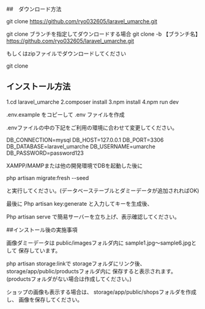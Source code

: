 ##　ダウンロード方法

git clone https://github.com/ryo032605/laravel_umarche.git

git clone ブランチを指定してダウンロードする場合
git clone -b 【ブランチ名】　https://github.com/ryo032605/laravel_umarche.git

もしくはzipファイルでダウンロードしてください

git clone

## インストール方法

1.cd laravel_umarche
2.composer install
3.npm install
4.npm run dev

.env.example をコピーして .env ファイルを作成

.envファイルの中の下記をご利用の環境に合わせて変更してください。

DB_CONNECTION=mysql
DB_HOST=127.0.0.1
DB_PORT=3306
DB_DATABASE=laravel_umarche
DB_USERNAME=umarche
DB_PASSWORD=password123

XAMPP/MAMPまたは他の開発環境でDBを起動した後に

php artisan migrate:fresh --seed

と実行してください。(データベーステーブルとダミーデータが追加されればOK)

最後に
Php artisan key:generate
と入力してキーを生成後、

Php artisan serve
で簡易サーバーを立ち上げ、表示確認してください。

##インストール後の実施事項

画像ダミーデータは
public/imagesフォルダ内に
sample1.jpg～sample6.jpgとして
保存しています。

php artisan storage:linkで
storageフォルダにリンク後、
storage/app/public/productsフォルダ内に
保存すると表示されます。
(productsフォルダがない場合は作成してください。)

ショップの画像も表示する場合は、
storage/app/public/shopsフォルダを作成し、
画像を保存してください。
